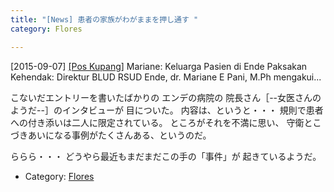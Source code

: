 ```yaml
---
title: "[News] 患者の家族がわがままを押し通す "
category: Flores

---
```


[2015-09-07] [[Pos Kupang]](http://bit.ly/1XzL61d)  Mariane: Keluarga Pasien di Ende
Paksakan Kehendak: Direktur BLUD RSUD Ende,
dr. Mariane E Pani, M.Ph mengakui...

 こないだエントリーを書いたばかりの
エンデの病院の
院長さん［--女医さんのようだ--］のインタビューが
目についた。
内容は、というと・・・
規則で患者への付き添いは二人に限定されている。
ところがそれを不満に思い、
守衛とこづきあいになる事例がたくさんある、というのだ。

 ららら・・・
どうやら最近もまだまだこの手の「事件」が
起きているようだ。

- Category: [Flores](https://merapano.github.io/categories.html#Flores)

